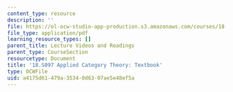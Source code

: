 ```yaml
---
content_type: resource
description: ''
file: https://ol-ocw-studio-app-production.s3.amazonaws.com/courses/18-s097-applied-category-theory-january-iap-2019/a4175d61479a35340d6307ae5e48ef5a_18-s097iap19textbook.pdf
file_type: application/pdf
learning_resource_types: []
parent_title: Lecture Videos and Readings
parent_type: CourseSection
resourcetype: Document
title: '18.S097 Applied Category Theory: Textbook'
type: OCWFile
uid: a4175d61-479a-3534-0d63-07ae5e48ef5a
---
```

